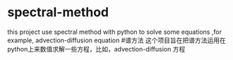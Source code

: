 # spectral-method
this project use  spectral method with python to solve some equations ,for example, advection-diffusion equation
#谱方法
这个项目旨在把谱方法运用在python上来数值求解一些方程，比如，advection-diffusion 方程
